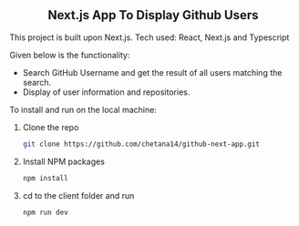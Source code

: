 <a name="readme-top"></a>
<br />
<div align="center">
  <h2 align="center">Next.js App To Display Github Users</h2>  
</div>

This project is built upon Next.js. Tech used: React, Next.js and Typescript

Given below is the functionality:
* Search GitHub Username and get the result of all users matching the search.
* Display of user information and repositories.

To install and run on the local machine:
1. Clone the repo
   ```sh
   git clone https://github.com/chetana14/github-next-app.git
   ```
2. Install NPM packages
   ```sh
   npm install
   ```
3. cd to the client folder and run 
     ```sh
   npm run dev
   ```
